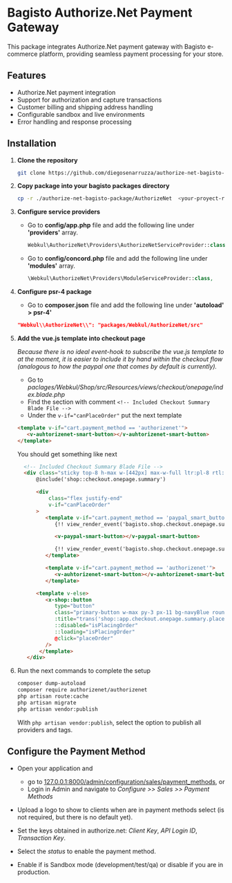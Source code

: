 # Bagisto Authorize.Net Payment Gateway

This package integrates Authorize.Net payment gateway with Bagisto e-commerce platform, providing seamless payment processing for your store.

## Features

- Authorize.Net payment integration
- Support for authorization and capture transactions
- Customer billing and shipping address handling
- Configurable sandbox and live environments
- Error handling and response processing

## Installation

1. **Clone the repository**

   ```sh
   git clone https://github.com/diegosenarruzza/authorize-net-bagisto-package.git
   ```


2. **Copy package into your bagisto packages directory**

   ```sh
   cp -r ./authorize-net-bagisto-package/AuthorizeNet  <your-proyect-root>/packages/Webkul/AuthorizeNet
   ```


3. **Configure service providers**

   - Go to **config/app.php** file and add the following line under **'providers'** array.
      ```php
      Webkul\AuthorizeNet\Providers\AuthorizeNetServiceProvider::class,
      ```

   - Go to **config/concord.php** file and add the following line under **'modules'** array.
      ```php
      \Webkul\AuthorizeNet\Providers\ModuleServiceProvider::class,
      ```

4. **Configure psr-4 package**
   - Go to **composer.json** file and add the following line under **'autoload' > psr-4'**
   ```json
   "Webkul\\AuthorizeNet\\": "packages/Webkul/AuthorizeNet/src"
   ```

5. **Add the vue.js template into checkout page**

   _Because there is no ideal event-hook to subscribe the vue.js template to at the moment, it is easier to include it by hand within the checkout flow (analogous to how the paypal one that comes by default is currently)._

   - Go to *paclages/Webkul/Shop/src/Resources/views/checkout/onepage/index.blade.php*
   - Find the section with comment `<!-- Included Checkout Summary Blade File -->`
   - Under the `v-if="canPlaceOrder"` put the next template
   ```html
   <template v-if="cart.payment_method == 'authorizenet'">
      <v-auhtorizenet-smart-button></v-auhtorizenet-smart-button>
   </template>
   ```
   You should get something like next
   ```html
     <!-- Included Checkout Summary Blade File -->
     <div class="sticky top-8 h-max w-[442px] max-w-full ltr:pl-8 rtl:pr-8 max-lg:w-auto max-lg:max-w-[442px] max-lg:ltr:pl-0 max-lg:rtl:pr-0">
         @include('shop::checkout.onepage.summary')

         <div
             class="flex justify-end"
             v-if="canPlaceOrder"
         >
            <template v-if="cart.payment_method == 'paypal_smart_button'">
               {!! view_render_event('bagisto.shop.checkout.onepage.summary.paypal_smart_button.before') !!}

               <v-paypal-smart-button></v-paypal-smart-button>

               {!! view_render_event('bagisto.shop.checkout.onepage.summary.paypal_smart_button.after') !!}
            </template>

            <template v-if="cart.payment_method == 'authorizenet'">
               <v-auhtorizenet-smart-button></v-auhtorizenet-smart-button>
            </template>

         <template v-else>
            <x-shop::button
               type="button"
               class="primary-button w-max py-3 px-11 bg-navyBlue rounded-2xl max-sm:text-sm max-sm:px-6 max-sm:mb-10"
               :title="trans('shop::app.checkout.onepage.summary.place-order')"
               ::disabled="isPlacingOrder"
               ::loading="isPlacingOrder"
               @click="placeOrder"
            />
          </template>
      </div>
   ```

6. Run the next commands to complete the setup
   ```sh
   composer dump-autoload
   composer require authorizenet/authorizenet
   php artisan route:cache
   php artisan migrate
   php artisan vendor:publish
   ```
   With `php artisan vendor:publish`, select the option to publish all providers and tags.


## Configure the Payment Method

   - Open your application and
      - go to [127.0.0.1:8000/admin/configuration/sales/payment_methods](http://127.0.0.1:8000/admin/configuration/sales/payment_methods), or
      - Login in Admin and navigate to *Configure >> Sales >> Payment Methods*

   - Upload a logo to show to clients when are in payment methods select (is not required, but there is no default yet).
   - Set the keys obtained in authorize.net: *Client Key*, *API Login ID*, *Transaction Key*.
   - Select the *status* to enable the payment method.
   - Enable if is Sandbox mode (development/test/qa) or disable if you are in production.